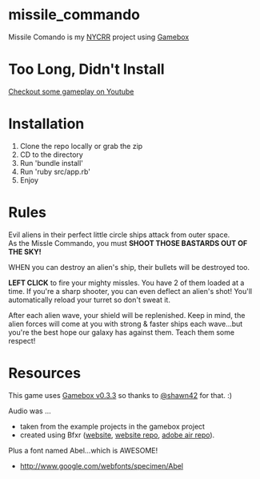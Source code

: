 missile_commando
================

Missile Comando is my [NYCRR](http://www.meetup.com/nycruby/) project using [Gamebox](https://github.com/shawn42/gamebox/tree/v0.3.3)

Too Long, Didn't Install
================

[Checkout some gameplay on Youtube](http://youtu.be/XzvYCNPX3HM)

Installation
================

1. Clone the repo locally or grab the zip
2. CD to the directory 
3. Run 'bundle install'
3. Run 'ruby src/app.rb'
4. Enjoy

Rules
================

Evil aliens in their perfect little circle ships attack from outer
space.  
As the Missle Commando, you must **SHOOT THOSE BASTARDS OUT OF THE
SKY!**

WHEN you can destroy an alien's ship, their bullets will be destroyed too.

**LEFT CLICK** to fire your mighty missles.  You have 2 of them loaded at a
time.  If you're a sharp shooter, you can even deflect an alien's shot!
You'll automatically reload your turret so don't sweat it.


After each alien wave, your shield will be replenished.  Keep in mind,
the alien forces will come at you with strong & faster ships each wave...but
you're the best hope our galaxy has against them.  Teach them some
respect!

Resources
================

This game uses [Gamebox v0.3.3](https://github.com/shawn42/gamebox/tree/v0.3.3) so thanks to [@shawn42](https://github.com/shawn42) for that. :)

Audio was ... 
* taken from the example projects in the gamebox project 
* created using Bfxr ([website](http://www.bfxr.net/), [website repo](https://github.com/increpare/bfxr), [adobe air repo](https://github.com/increpare/bfxr-air)).

Plus a font named Abel...which is AWESOME!
* http://www.google.com/webfonts/specimen/Abel
